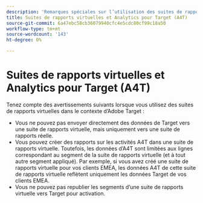 ```yaml
---
description: 'Remarques spéciales sur l’utilisation des suites de rapports virtuelles A4T et Adobe Analytics '
title: Suites de rapports virtuelles et Analytics pour Target (A4T)
source-git-commit: 6a47ebc58cb36079940cfc4e5cdc80cf99c18a50
workflow-type: tm+mt
source-wordcount: '143'
ht-degree: 0%

---
```



# Suites de rapports virtuelles et Analytics pour Target (A4T)

Tenez compte des avertissements suivants lorsque vous utilisez des suites de rapports virtuelles dans le contexte d’Adobe Target :

* Vous ne pouvez pas envoyer directement des données de Target vers une suite de rapports virtuelle, mais uniquement vers une suite de rapports réelle.
* Vous pouvez créer des rapports sur les activités A4T dans une suite de rapports virtuelle. Toutefois, les données d’A4T sont limitées aux lignes correspondant au segment de la suite de rapports virtuelle (et à tout autre segment appliqué). Par exemple, si vous avez créé une suite de rapports virtuelle pour vos clients EMEA, les données A4T de cette suite de rapports virtuelle reflètent uniquement les données Target de vos clients EMEA.
* Vous ne pouvez pas republier les segments d’une suite de rapports virtuelle vers Target pour activation.
